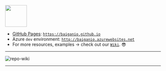  <img width="70" src="https://raw.githubusercontent.com/BaiGanio/baiganio.github.io/common/Useful%20Things/Ganio.jpg" />
  
* [GitHub Pages](https://pages.github.com/): [`https://baiganio.github.io`](https://baiganio.github.io)
* Azure `dev` environment: [`http://baiganio.azurewebsites.net`](http://baiganio.azurewebsites.net/)
* For more resources, examples -> check out our [`Wiki`](https://github.com/BaiGanio/baiganio.github.io/wiki). &#128526;
***
![repo-wiki](https://raw.githubusercontent.com/BaiGanio/baiganio.github.io/common/Useful%20Things/bg-wiki.png)

***
